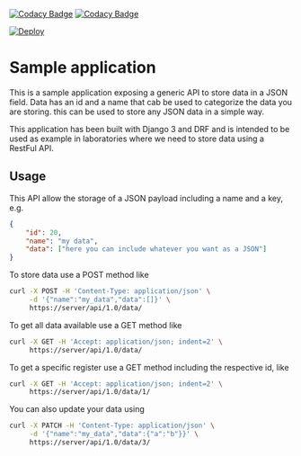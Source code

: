 [![Codacy Badge](https://api.codacy.com/project/badge/Grade/b26668c721c44a149e230326ab2758d1)](https://app.codacy.com/manual/wilson.forero/django-api?utm_source=github.com&utm_medium=referral&utm_content=wjfatuan/django-api&utm_campaign=Badge_Grade_Settings)
[![Codacy Badge](https://app.codacy.com/project/badge/Coverage/5a7dd6be6f954cca8d94a7cd855db5a8)](https://www.codacy.com/manual/wilson.forero/django-api/dashboard?utm_source=github.com&utm_medium=referral&utm_content=wjfatuan/django-api&utm_campaign=Badge_Coverage)

[![Deploy](https://www.herokucdn.com/deploy/button.svg)](https://heroku.com/deploy?template=https://github.com/wjfatuan/django-api)

# Sample application

This is a sample application exposing a generic API to store data in a JSON field. Data has an id and a name that cab be used to categorize the data you are storing. this can be used to store any JSON data in a simple way. 

This application has been built with Django 3 and DRF and is intended to be used as example in laboratories where we need to store data using a RestFul API.

## Usage

This API allow the storage of a JSON payload including a name and a key, e.g.

```json
{
    "id": 20,
    "name": "my data",
    "data": ["here you can include whatever you want as a JSON"]
}
```

To store data use a POST method like

```bash
curl -X POST -H 'Content-Type: application/json' \
     -d '{"name":"my_data","data":[]}' \
     https://server/api/1.0/data/
```

To get all data available use a GET method like

```bash
curl -X GET -H 'Accept: application/json; indent=2' \
     https://server/api/1.0/data/
```

To get a specific register use a GET method including the respective id, like

```bash
curl -X GET -H 'Accept: application/json; indent=2' \
     https://server/api/1.0/data/1/
```

You can also update your data using 

```bash
curl -X PATCH -H 'Content-Type: application/json' \
     -d '{"name":"my_data","data":{"a":"b"}}' \
     https://server/api/1.0/data/3/
```
